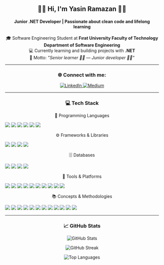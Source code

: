 <h2 align="center">👨‍💻 Hi, I'm Yasin Ramazan 👨‍💻</h2>
<h4 align="center">Junior .NET Developer | Passionate about clean code and lifelong learning</h4>

<p align="center">
  🎓 Software Engineering Student at <strong>Fırat University Faculty of Technology Department of Software Engineering</strong><br>
  💻 Currently learning and building projects with <strong>.NET</strong><br>
  📌 Motto: <em>"Senior learner 👨‍🏫 — Junior developer 👨‍💻"</em>
</p>

---

<h3 align="center">🌐 Connect with me:</h3>
<p align="center">
  <a href="https://linkedin.com/in/yasinramazangok" target="_blank">
    <img src="https://img.shields.io/badge/LinkedIn-%230077B5.svg?style=flat&logo=linkedin&logoColor=white" alt="LinkedIn" />
  </a>
  <a href="https://medium.com/@yasinramazangok" target="_blank">
    <img src="https://img.shields.io/badge/Medium-12100E?style=flat&logo=medium&logoColor=white" alt="Medium" />
  </a>
</p>

---

<h3 align="center">💻 Tech Stack</h3>
<p align="center">
 <p align="center">🧠 Programming Languages</p>
<img src="https://img.shields.io/badge/C%23-239120?style=for-the-badge&logo=csharp&logoColor=white" /> <img src="https://img.shields.io/badge/HTML5-E34F26?style=for-the-badge&logo=html5&logoColor=white" /> <img src="https://img.shields.io/badge/CSS3-1572B6?style=for-the-badge&logo=css3&logoColor=white" /> <img src="https://img.shields.io/badge/JavaScript-F7DF1E?style=for-the-badge&logo=javascript&logoColor=black" /> <img src="https://img.shields.io/badge/SQL-4479A1?style=for-the-badge&logo=postgresql&logoColor=white" /> <img src="https://img.shields.io/badge/T--SQL-CC2927?style=for-the-badge&logo=microsoftsqlserver&logoColor=white" />
<p align="center">⚙️ Frameworks & Libraries</p>
<img src="https://img.shields.io/badge/.NET_Core-512BD4?style=for-the-badge&logo=dotnet&logoColor=white" /> <img src="https://img.shields.io/badge/.NET_Framework-5C2D91?style=for-the-badge&logo=dotnet&logoColor=white" /> <img src="https://img.shields.io/badge/ASP.NET-00599C?style=for-the-badge&logo=dotnet&logoColor=white" /> <img src="https://img.shields.io/badge/Entity_Framework_Core-6DB33F?style=for-the-badge&logo=nuget&logoColor=white" />
<p align="center">🗄️ Databases</p>
<img src="https://img.shields.io/badge/SQL_Server-CC2927?style=for-the-badge&logo=microsoftsqlserver&logoColor=white" /> <img src="https://img.shields.io/badge/PostgreSQL-336791?style=for-the-badge&logo=postgresql&logoColor=white" /> <img src="https://img.shields.io/badge/MongoDB-47A248?style=for-the-badge&logo=mongodb&logoColor=white" /> <img src="https://img.shields.io/badge/Firebase-FFCA28?style=for-the-badge&logo=firebase&logoColor=black" />
<p align="center">🧰 Tools & Platforms</p>
<img src="https://img.shields.io/badge/Git-F05032?style=for-the-badge&logo=git&logoColor=white" /> <img src="https://img.shields.io/badge/GitHub-181717?style=for-the-badge&logo=github&logoColor=white" /> <img src="https://img.shields.io/badge/Bitbucket-0052CC?style=for-the-badge&logo=bitbucket&logoColor=white" /> <img src="https://img.shields.io/badge/Sourcetree-0052CC?style=for-the-badge&logo=sourcetree&logoColor=white" /> <img src="https://img.shields.io/badge/Jira-0052CC?style=for-the-badge&logo=jira&logoColor=white" /> <img src="https://img.shields.io/badge/Trello-0079BF?style=for-the-badge&logo=trello&logoColor=white" /> <img src="https://img.shields.io/badge/Docker-2496ED?style=for-the-badge&logo=docker&logoColor=white" /> <img src="https://img.shields.io/badge/Portainer-13BEF9?style=for-the-badge&logo=portainer&logoColor=white" /> <img src="https://img.shields.io/badge/Postman-FF6C37?style=for-the-badge&logo=postman&logoColor=white" /> <img src="https://img.shields.io/badge/Swagger-85EA2D?style=for-the-badge&logo=swagger&logoColor=black" />
<p align="center">📚 Concepts & Methodologies</p>
<img src="https://img.shields.io/badge/OOP-%23007ACC?style=for-the-badge&logo=azuredevops&logoColor=white" /> <img src="https://img.shields.io/badge/SOLID-6DB33F?style=for-the-badge&logo=codefactor&logoColor=white" /> <img src="https://img.shields.io/badge/Clean_Code-1E90FF?style=for-the-badge&logo=github&logoColor=white" /> <img src="https://img.shields.io/badge/Design_Patterns-FF6F00?style=for-the-badge&logo=bookstack&logoColor=white" /> <img src="https://img.shields.io/badge/Agile-2E8B57?style=for-the-badge&logo=agora&logoColor=white" /> <img src="https://img.shields.io/badge/REST_API-FF4500?style=for-the-badge&logo=api&logoColor=white" /> <img src="https://img.shields.io/badge/Web_API-20C997?style=for-the-badge&logo=webcomponents.org&logoColor=white" /> <img src="https://img.shields.io/badge/MVC-007ACC?style=for-the-badge&logo=microsoft&logoColor=white" /> <img src="https://img.shields.io/badge/Unit_Testing-FF1493?style=for-the-badge&logo=testcafe&logoColor=white" /> <img src="https://img.shields.io/badge/JSON-000000?style=for-the-badge&logo=json&logoColor=white" /> <img src="https://img.shields.io/badge/Microservices-FF5733?style=for-the-badge&logo=microgenetics&logoColor=white" /> <img src="https://img.shields.io/badge/AI-FF007F?style=for-the-badge&logo=openai&logoColor=white" />
</p>

---

<h3 align="center">📈 GitHub Stats</h3>
<p align="center">
  <img src="https://github-readme-stats.vercel.app/api?username=yasinramazan&show_icons=true&theme=radical" alt="GitHub Stats" />
</p>
<p align="center">
  <img src="https://github-readme-streak-stats.herokuapp.com/?user=yasinramazan&theme=radical" alt="GitHub Streak" />
</p>
<p align="center">
  <img src="https://github-readme-stats.vercel.app/api/top-langs/?username=yasinramazan&layout=compact&theme=radical" alt="Top Languages" />
</p>



